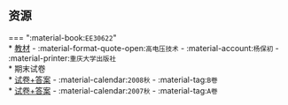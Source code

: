 ## 资源  
=== ":material-book:`EE30622`"  
    * [教材](http://api.cqu-openlib.cn/file?key=iLsaU290cxqd) - :material-format-quote-open:`高电压技术` - :material-account:`杨保初` - :material-printer:`重庆大学出版社`  
    * 期末试卷  
        * [试卷+答案](http://api.cqu-openlib.cn/file?key=iBU7j290d5kf) - :material-calendar:`2008秋` - :material-tag:`B卷`  
        * [试卷+答案](http://api.cqu-openlib.cn/file?key=iV40F290d5ej) - :material-calendar:`2007秋` - :material-tag:`A卷`  
